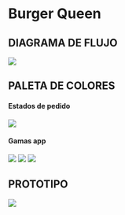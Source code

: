 # Burger Queen

## DIAGRAMA DE FLUJO
<img src = "IMGS/DIAGRAMA DE FLUJO.png">

## PALETA DE COLORES
#### Estados de pedido
<img src = "IMGS/PALETA DE COLORES.jpeg">

#### Gamas app
<img src = "IMGS/VERDES.jpeg">
<img src = "IMGS/ROJOS.jpeg">
<img src = "IMGS/BLANCO.jpeg">

## PROTOTIPO
<img src = "IMGS/PROTOTIPO.png">
